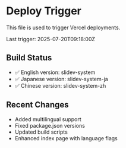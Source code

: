 # Deploy Trigger

This file is used to trigger Vercel deployments.

Last trigger: 2025-07-20T09:18:00Z

## Build Status
- ✅ English version: slidev-system
- ✅ Japanese version: slidev-system-ja  
- ✅ Chinese version: slidev-system-zh

## Recent Changes
- Added multilingual support
- Fixed package.json versions
- Updated build scripts
- Enhanced index page with language flags
